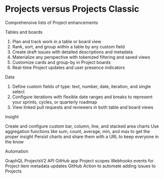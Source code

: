 # Projects versus Projects Classic

Comprehensive lists of Project enhancements

Tables and boards

1. Plan and track work in a table or board view
2. Rank, sort, and group within a table by any custom field
3. Create draft issues with detailed descriptions and metadata
4. Materialize any perspective with tokenized filtering and saved views
5. Customize cards and group-by in Project boards
6. Real-time Project updates and user presence indicators

Data

1. Define custom fields of type: text, number, date, iteration, and single select
2. Configure iterations with flexible date ranges and breaks to represent your sprints, cycles, or quarterly roadmap
3. View linked pull requests and reviewers in both table and board views

Insight

Create and configure custom bar, column, line, and stacked area charts
Use aggregation functions like sum, count, average, min, and max to get the proper insight
Persist charts and share them with a URL to keep everyone in the know

Automation

GraphQL ProjectsV2 API
GitHub app Project scopes
Webhooks events for Project item metadata updates
GitHub Action to automate adding issues to Projects